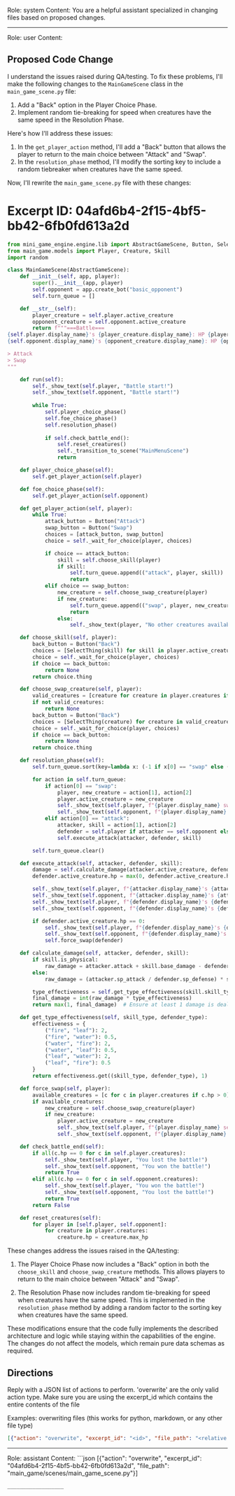 Role: system
Content: You are a helpful assistant specialized in changing files based on proposed changes.
__________________
Role: user
Content: 
## Proposed Code Change
I understand the issues raised during QA/testing. To fix these problems, I'll make the following changes to the `MainGameScene` class in the `main_game_scene.py` file:

1. Add a "Back" option in the Player Choice Phase.
2. Implement random tie-breaking for speed when creatures have the same speed in the Resolution Phase.

Here's how I'll address these issues:

1. In the `get_player_action` method, I'll add a "Back" button that allows the player to return to the main choice between "Attack" and "Swap".
2. In the `resolution_phase` method, I'll modify the sorting key to include a random tiebreaker when creatures have the same speed.

Now, I'll rewrite the `main_game_scene.py` file with these changes:

# Excerpt ID: 04afd6b4-2f15-4bf5-bb42-6fb0fd613a2d
```python main_game/scenes/main_game_scene.py
from mini_game_engine.engine.lib import AbstractGameScene, Button, SelectThing
from main_game.models import Player, Creature, Skill
import random

class MainGameScene(AbstractGameScene):
    def __init__(self, app, player):
        super().__init__(app, player)
        self.opponent = app.create_bot("basic_opponent")
        self.turn_queue = []

    def __str__(self):
        player_creature = self.player.active_creature
        opponent_creature = self.opponent.active_creature
        return f"""===Battle===
{self.player.display_name}'s {player_creature.display_name}: HP {player_creature.hp}/{player_creature.max_hp}
{self.opponent.display_name}'s {opponent_creature.display_name}: HP {opponent_creature.hp}/{opponent_creature.max_hp}

> Attack
> Swap
"""

    def run(self):
        self._show_text(self.player, "Battle start!")
        self._show_text(self.opponent, "Battle start!")
        
        while True:
            self.player_choice_phase()
            self.foe_choice_phase()
            self.resolution_phase()
            
            if self.check_battle_end():
                self.reset_creatures()
                self._transition_to_scene("MainMenuScene")
                return

    def player_choice_phase(self):
        self.get_player_action(self.player)

    def foe_choice_phase(self):
        self.get_player_action(self.opponent)

    def get_player_action(self, player):
        while True:
            attack_button = Button("Attack")
            swap_button = Button("Swap")
            choices = [attack_button, swap_button]
            choice = self._wait_for_choice(player, choices)

            if choice == attack_button:
                skill = self.choose_skill(player)
                if skill:
                    self.turn_queue.append(("attack", player, skill))
                    return
            elif choice == swap_button:
                new_creature = self.choose_swap_creature(player)
                if new_creature:
                    self.turn_queue.append(("swap", player, new_creature))
                    return
                else:
                    self._show_text(player, "No other creatures available to swap!")

    def choose_skill(self, player):
        back_button = Button("Back")
        choices = [SelectThing(skill) for skill in player.active_creature.skills] + [back_button]
        choice = self._wait_for_choice(player, choices)
        if choice == back_button:
            return None
        return choice.thing

    def choose_swap_creature(self, player):
        valid_creatures = [creature for creature in player.creatures if creature != player.active_creature and creature.hp > 0]
        if not valid_creatures:
            return None
        back_button = Button("Back")
        choices = [SelectThing(creature) for creature in valid_creatures] + [back_button]
        choice = self._wait_for_choice(player, choices)
        if choice == back_button:
            return None
        return choice.thing

    def resolution_phase(self):
        self.turn_queue.sort(key=lambda x: (-1 if x[0] == "swap" else (x[1].active_creature.speed, random.random())), reverse=True)

        for action in self.turn_queue:
            if action[0] == "swap":
                player, new_creature = action[1], action[2]
                player.active_creature = new_creature
                self._show_text(self.player, f"{player.display_name} swapped to {new_creature.display_name}!")
                self._show_text(self.opponent, f"{player.display_name} swapped to {new_creature.display_name}!")
            elif action[0] == "attack":
                attacker, skill = action[1], action[2]
                defender = self.player if attacker == self.opponent else self.opponent
                self.execute_attack(attacker, defender, skill)

        self.turn_queue.clear()

    def execute_attack(self, attacker, defender, skill):
        damage = self.calculate_damage(attacker.active_creature, defender.active_creature, skill)
        defender.active_creature.hp = max(0, defender.active_creature.hp - damage)

        self._show_text(self.player, f"{attacker.display_name}'s {attacker.active_creature.display_name} used {skill.display_name}!")
        self._show_text(self.opponent, f"{attacker.display_name}'s {attacker.active_creature.display_name} used {skill.display_name}!")
        self._show_text(self.player, f"{defender.display_name}'s {defender.active_creature.display_name} took {damage} damage!")
        self._show_text(self.opponent, f"{defender.display_name}'s {defender.active_creature.display_name} took {damage} damage!")

        if defender.active_creature.hp == 0:
            self._show_text(self.player, f"{defender.display_name}'s {defender.active_creature.display_name} fainted!")
            self._show_text(self.opponent, f"{defender.display_name}'s {defender.active_creature.display_name} fainted!")
            self.force_swap(defender)

    def calculate_damage(self, attacker, defender, skill):
        if skill.is_physical:
            raw_damage = attacker.attack + skill.base_damage - defender.defense
        else:
            raw_damage = (attacker.sp_attack / defender.sp_defense) * skill.base_damage

        type_effectiveness = self.get_type_effectiveness(skill.skill_type, defender.creature_type)
        final_damage = int(raw_damage * type_effectiveness)
        return max(1, final_damage)  # Ensure at least 1 damage is dealt

    def get_type_effectiveness(self, skill_type, defender_type):
        effectiveness = {
            ("fire", "leaf"): 2,
            ("fire", "water"): 0.5,
            ("water", "fire"): 2,
            ("water", "leaf"): 0.5,
            ("leaf", "water"): 2,
            ("leaf", "fire"): 0.5
        }
        return effectiveness.get((skill_type, defender_type), 1)

    def force_swap(self, player):
        available_creatures = [c for c in player.creatures if c.hp > 0]
        if available_creatures:
            new_creature = self.choose_swap_creature(player)
            if new_creature:
                player.active_creature = new_creature
                self._show_text(self.player, f"{player.display_name} sent out {new_creature.display_name}!")
                self._show_text(self.opponent, f"{player.display_name} sent out {new_creature.display_name}!")

    def check_battle_end(self):
        if all(c.hp == 0 for c in self.player.creatures):
            self._show_text(self.player, "You lost the battle!")
            self._show_text(self.opponent, "You won the battle!")
            return True
        elif all(c.hp == 0 for c in self.opponent.creatures):
            self._show_text(self.player, "You won the battle!")
            self._show_text(self.opponent, "You lost the battle!")
            return True
        return False

    def reset_creatures(self):
        for player in [self.player, self.opponent]:
            for creature in player.creatures:
                creature.hp = creature.max_hp
```

These changes address the issues raised in the QA/testing:

1. The Player Choice Phase now includes a "Back" option in both the `choose_skill` and `choose_swap_creature` methods. This allows players to return to the main choice between "Attack" and "Swap".

2. The Resolution Phase now includes random tie-breaking for speed when creatures have the same speed. This is implemented in the `resolution_phase` method by adding a random factor to the sorting key when creatures have the same speed.

These modifications ensure that the code fully implements the described architecture and logic while staying within the capabilities of the engine. The changes do not affect the models, which remain pure data schemas as required.

## Directions
Reply with a JSON list of actions to perform. 'overwrite' are the only valid action type. 
Make sure you are using the excerpt_id which contains the entire contents of the file

Examples:
overwriting files (this works for python, markdown, or any other file type)
```json output_example1
[{"action": "overwrite", "excerpt_id": "<id>", "file_path": "<relative file path>"}]
```

__________________
Role: assistant
Content: ```json
[{"action": "overwrite", "excerpt_id": "04afd6b4-2f15-4bf5-bb42-6fb0fd613a2d", "file_path": "main_game/scenes/main_game_scene.py"}]
```
__________________
